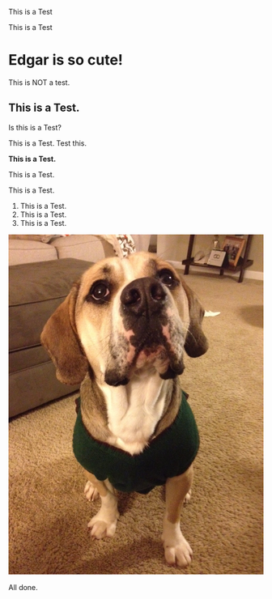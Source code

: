 This is a Test

This is a Test

# Edgar is so cute! 

This is NOT a test.

## This is a Test.

Is this is a Test?

This is a Test. Test this.

**This is a Test.**

This is a Test.


This is a Test.


1. This is a Test.
2. This is a Test.
3. This is a Test.

![Edgar](Edgar-sweater.png)

All done.
